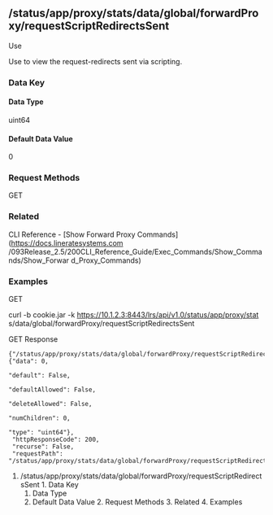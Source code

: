 ## /status/app/proxy/stats/data/global/forwardProxy/requestScriptRedirectsSent

Use

Use to view the request-redirects sent via scripting.

### Data Key

#### Data Type

uint64

#### Default Data Value

0

### Request Methods

GET

### Related

CLI Reference - [Show Forward Proxy Commands](https://docs.lineratesystems.com
/093Release_2.5/200CLI_Reference_Guide/Exec_Commands/Show_Commands/Show_Forwar
d_Proxy_Commands)

### Examples

GET

curl -b cookie.jar -k https://10.1.2.3:8443/lrs/api/v1.0/status/app/proxy/stat
s/data/global/forwardProxy/requestScriptRedirectsSent

GET Response

    
    {"/status/app/proxy/stats/data/global/forwardProxy/requestScriptRedirectsSent": {"data": 0,
                                                                                      "default": False,
                                                                                      "defaultAllowed": False,
                                                                                      "deleteAllowed": False,
                                                                                      "numChildren": 0,
                                                                                      "type": "uint64"},
     "httpResponseCode": 200,
     "recurse": False,
     "requestPath": "/status/app/proxy/stats/data/global/forwardProxy/requestScriptRedirectsSent"}
    

  1. /status/app/proxy/stats/data/global/forwardProxy/requestScriptRedirectsSent
    1. Data Key
      1. Data Type
      2. Default Data Value
    2. Request Methods
    3. Related
    4. Examples

